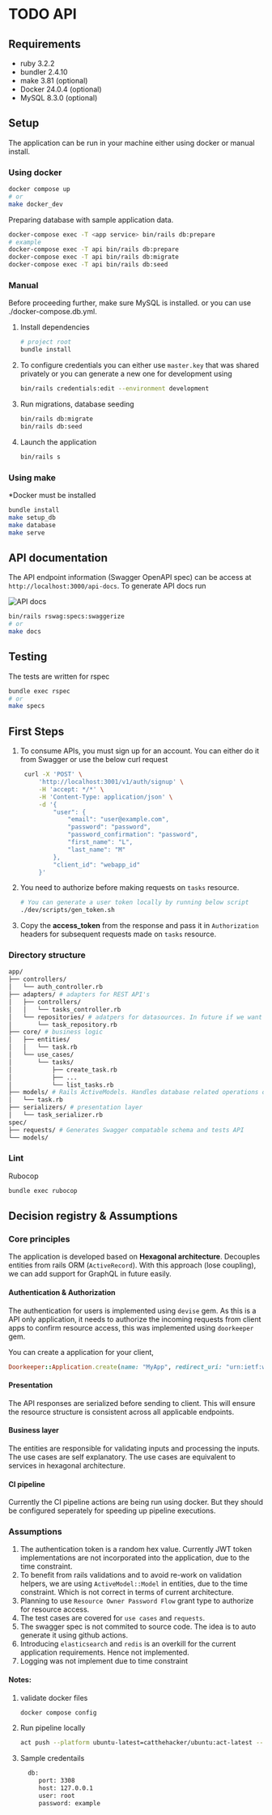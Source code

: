 # TODO API

## Requirements

- ruby 3.2.2
- bundler 2.4.10
- make 3.81 (optional)
- Docker 24.0.4 (optional)
- MySQL 8.3.0 (optional)

## Setup

The application can be run in your machine either using docker or manual install.

### Using docker

```bash
docker compose up
# or
make docker_dev
```

Preparing database with sample application data.

```bash
docker-compose exec -T <app service> bin/rails db:prepare
# example
docker-compose exec -T api bin/rails db:prepare
docker-compose exec -T api bin/rails db:migrate
docker-compose exec -T api bin/rails db:seed
```

### Manual 

Before proceeding further, make sure MySQL is installed. or you can use ./docker-compose.db.yml.

1. Install dependencies

    ```bash
    # project root
    bundle install
    ```
2. To configure credentials you can either use `master.key` that was shared privately or you can generate a new one for development using 

    ```bash
    bin/rails credentials:edit --environment development
    ```
3. Run migrations, database seeding

    ```bash
    bin/rails db:migrate
    bin/rails db:seed
    ```    
4. Launch the application
   
    ```bash
    bin/rails s
    ```

### Using make

*Docker must be installed

```bash
bundle install
make setup_db
make database
make serve
```

## API documentation

The API endpoint information (Swagger OpenAPI spec) can be access at `http://localhost:3000/api-docs`. To generate API docs run

![API docs](./.github/API.png)

```bash
bin/rails rswag:specs:swaggerize 
# or
make docs
```

## Testing

The tests are written for rspec

```bash
bundle exec rspec
# or
make specs
```

## First Steps

1. To consume APIs, you must sign up for an account. You can either do it from Swagger or use the below curl request
   
   ```bash
    curl -X 'POST' \
        'http://localhost:3001/v1/auth/signup' \
        -H 'accept: */*' \
        -H 'Content-Type: application/json' \
        -d '{
            "user": {
                "email": "user@example.com",
                "password": "password",
                "password_confirmation": "password",
                "first_name": "L",
                "last_name": "M"
            },
            "client_id": "webapp_id"
        }'
   ```

2. You need to authorize before making requests on `tasks` resource.

    ```bash
    # You can generate a user token locally by running below script
    ./dev/scripts/gen_token.sh
    ```

3. Copy the **access_token** from the response and pass it in `Authorization` headers for subsequent requests made on `tasks` resource.

### Directory structure

```bash
app/
├── controllers/
│   └── auth_controller.rb
├── adapters/ # adapters for REST API's
│   ├── controllers/
│   │   └── tasks_controller.rb
│   └── repositories/ # adatpers for datasources. In future if we want to use another ORM this is where we implement new adapter.
│       └── task_repository.rb
├── core/ # business logic 
│   ├── entities/
│   │   └── task.rb
│   └── use_cases/
│       └── tasks/
│           ├── create_task.rb
│           ├── ...
│           └── list_tasks.rb
├── models/ # Rails ActiveModels. Handles database related operations only.
│   └── task.rb
├── serializers/ # presentation layer
│   └── task_serializer.rb
spec/
├── requests/ # Generates Swagger compatable schema and tests API
└── models/

```

### Lint

Rubocop

```bash
bundle exec rubocop
```


## Decision registry & Assumptions

### Core principles

The application is developed based on **Hexagonal architecture**. Decouples entities from rails ORM (`ActiveRecord`). With this approach (lose coupling), we can add support for GraphQL in future easily.

#### Authentication & Authorization

The authentication for users is implemented using `devise` gem. As this is a API only application, it needs to authorize the incoming requests from client apps to confirm resource access, this was implemented using `doorkeeper` gem. 

You can create a application for your client,

```rb
Doorkeeper::Application.create(name: "MyApp", redirect_uri: "urn:ietf:wg:oauth:20:oob", scopes: ["read", "write"])
```

#### Presentation

The API responses are serialized before sending to client. This will ensure the resource structure is consistent across all applicable endpoints.

#### Business layer

The entities are responsible for validating inputs and processing the inputs. 
The use cases are self explanatory. The use cases are equivalent to services in hexagonal architecture.

#### CI pipeline

Currently the CI pipeline actions are being run using docker. But they should be configured seperately for speeding up pipeline executions.

### Assumptions

1. The authentication token is a random hex value. Currently JWT token implementations are not incorporated into the application, due to the time constraint.
2. To benefit from rails validations and to avoid re-work on validation helpers, we are using `ActiveModel::Model` in entities, due to the time constraint. Which is not correct in terms of current architecture.
3. Planning to use `Resource Owner Password Flow` grant type to authorize for resource access.
4. The test cases are covered for `use cases` and `requests`.
5. The swagger spec is not commited to source code. The idea is to auto generate it using github actions.
6. Introducing `elasticsearch` and `redis` is an overkill for the current application requirements. Hence not implemented.
7. Logging was not implement due to time constraint


#### Notes:

1. validate docker files

   ```bash
   docker compose config
   ```

2. Run pipeline locally

   ```bash
   act push --platform ubuntu-latest=catthehacker/ubuntu:act-latest --container-architecture linux/amd64
   ```   
3. Sample credentails
   
   ```bash
     db:
        port: 3308
        host: 127.0.0.1
        user: root
        password: example
   ```
